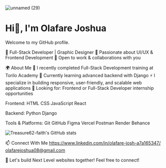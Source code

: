 ![unnamed (29)](https://github.com/user-attachments/assets/22fbd668-23d4-4846-a920-6823bc2d64b4)

# Hi👋, I'm Olafare Joshua

Welcome to my GitHub profile.

🚀 Full-Stack Developer | Graphic Designer
🎨 Passionate about UI/UX & Frontend Development
💼 Open to work & collaborations with you

🌍 About Me
🔭 I recently completed Full-Stack Development training at Torilo Academy
🌱 Currently learning advanced backend with Django
⚡ I specialize in building responsive, user-friendly, and scalable web applications
🎯 Looking for: Frontend or Full-Stack Developer internship opportunities

Frontend:
HTML
CSS
JavaScript
React

Backend:
Python
Django

Tools & Platforms:
Git
GitHub
Figma
Vercel
Postman
Render
Behance

![Treasure62-faith's GitHub stats](https://github-readme-stats.vercel.app/api?username=Treasure62-faith&show_icons=true&theme=radical)

📫 Connect With Me
https://www.linkedin.com/in/olafare-josh-a7a165347/
olafarejoshua08@gmail.com

🚀 Let's build Next Level websites together! Feel free to connect!
